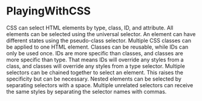 # PlayingWithCSS

CSS can select HTML elements by type, class, ID, and attribute.
All elements can be selected using the universal selector.
An element can have different states using the pseudo-class selector.
Multiple CSS classes can be applied to one HTML element.
Classes can be reusable, while IDs can only be used once.
IDs are more specific than classes, and classes are more specific than type. That means IDs will override any styles from a class, and classes will override any styles from a type selector.
Multiple selectors can be chained together to select an element. This raises the specificity but can be necessary.
Nested elements can be selected by separating selectors with a space.
Multiple unrelated selectors can receive the same styles by separating the selector names with commas.